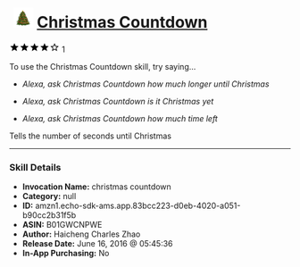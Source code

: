 # &nbsp;<img src="skill_icon" alt="Christmas Countdown icon" width="36"> [Christmas Countdown](http://alexa.amazon.com/#skills/amzn1.echo-sdk-ams.app.83bcc223-d0eb-4020-a051-b90cc2b31f5b)
![4 stars](../../images/ic_star_black_18dp_1x.png)![4 stars](../../images/ic_star_black_18dp_1x.png)![4 stars](../../images/ic_star_black_18dp_1x.png)![4 stars](../../images/ic_star_black_18dp_1x.png)![4 stars](../../images/ic_star_border_black_18dp_1x.png) 1

To use the Christmas Countdown skill, try saying...

* *Alexa, ask Christmas Countdown how much longer until Christmas*

* *Alexa, ask Christmas Countdown is it Christmas yet*

* *Alexa, ask Christmas Countdown how much time left*

Tells the number of seconds until Christmas

***

### Skill Details

* **Invocation Name:** christmas countdown
* **Category:** null
* **ID:** amzn1.echo-sdk-ams.app.83bcc223-d0eb-4020-a051-b90cc2b31f5b
* **ASIN:** B01GWCNPWE
* **Author:** Haicheng Charles Zhao
* **Release Date:** June 16, 2016 @ 05:45:36
* **In-App Purchasing:** No

